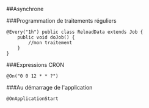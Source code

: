 ##Asynchrone

###Programmation de traitements réguliers

	@Every("1h") public class ReloadData extends Job { 
		public void doJob() {
			//mon traitement
		} 
	}

###Expressions CRON

	@On("0 0 12 * * ?")

###Au démarrage de l'application

	@OnApplicationStart



